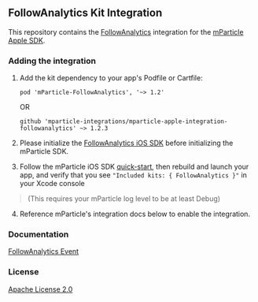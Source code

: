 ## FollowAnalytics Kit Integration

This repository contains the [FollowAnalytics](https://www.followanalytics.com/) integration for the [mParticle Apple SDK](https://github.com/mParticle/mparticle-apple-sdk).

### Adding the integration

1. Add the kit dependency to your app's Podfile or Cartfile:

    ```
    pod 'mParticle-FollowAnalytics', '~> 1.2'
    ```

    OR

    ```
    github 'mparticle-integrations/mparticle-apple-integration-followanalytics' ~> 1.2.3
    ```

2. Please initialize the [FollowAnalytics iOS SDK](https://dev.followanalytics.com/sdks/ios/documentation/#integration) before initializing the mParticle SDK.

3. Follow the mParticle iOS SDK [quick-start](https://github.com/mParticle/mparticle-apple-sdk), then rebuild and launch your app, and verify that you see `"Included kits: { FollowAnalytics }"` in your Xcode console

> (This requires your mParticle log level to be at least Debug)

4. Reference mParticle's integration docs below to enable the integration.

### Documentation

[FollowAnalytics Event](https://docs.mparticle.com/integrations/FollowAnalytics/event/)

### License

[Apache License 2.0](http://www.apache.org/licenses/LICENSE-2.0)
